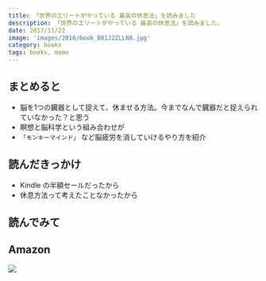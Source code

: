 ```yaml
---
title: 「世界のエリートがやっている 最高の休息法」を読みました
description: 「世界のエリートがやっている 最高の休息法」を読みました。
date: 2017/11/22
image: 'images/2016/book_B01J2ZLLN8.jpg'
category: books
tags: books, memo
---
```


## まとめると

- 脳を1つの臓器として捉えて、休ませる方法。今までなんで臓器だと捉えられていなかった？と思う
- 瞑想と脳科学という組み合わせが
- `「モンキーマインド」` など脳疲労を消していけるやり方を紹介

## 読んだきっかけ

- Kindle の半額セールだったから
- 休息方法って考えたことなかったから

## 読んでみて



## Amazon

[![](http://images-jp.amazon.com/images/P/B01J2ZLLN8.09.MAIN._SCLZZZZZZZ_.jpg)](https://www.amazon.co.jp/dp/B01J2ZLLN8/)
